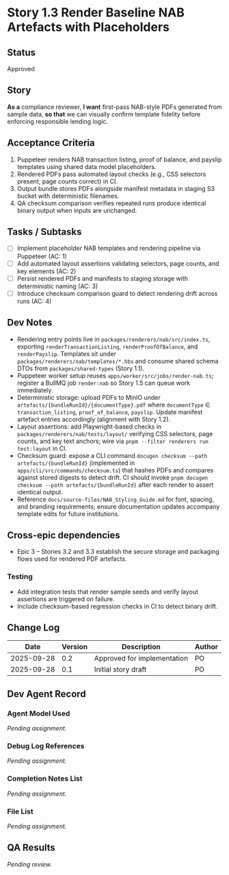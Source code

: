 # Story 1.3 Render Baseline NAB Artefacts with Placeholders

## Status
Approved

## Story
**As a** compliance reviewer,
**I want** first-pass NAB-style PDFs generated from sample data,
**so that** we can visually confirm template fidelity before enforcing responsible lending logic.

## Acceptance Criteria
1. Puppeteer renders NAB transaction listing, proof of balance, and payslip templates using shared data model placeholders.
2. Rendered PDFs pass automated layout checks (e.g., CSS selectors present, page counts correct) in CI.
3. Output bundle stores PDFs alongside manifest metadata in staging S3 bucket with deterministic filenames.
4. QA checksum comparison verifies repeated runs produce identical binary output when inputs are unchanged.

## Tasks / Subtasks
- [ ] Implement placeholder NAB templates and rendering pipeline via Puppeteer (AC: 1)
- [ ] Add automated layout assertions validating selectors, page counts, and key elements (AC: 2)
- [ ] Persist rendered PDFs and manifests to staging storage with deterministic naming (AC: 3)
- [ ] Introduce checksum comparison guard to detect rendering drift across runs (AC: 4)

## Dev Notes
- Rendering entry points live in `packages/renderers/nab/src/index.ts`, exporting `renderTransactionListing`, `renderProofOfBalance`, and `renderPayslip`. Templates sit under `packages/renderers/nab/templates/*.hbs` and consume shared schema DTOs from `packages/shared-types` (Story 1.1).
- Puppeteer worker setup reuses `apps/worker/src/jobs/render-nab.ts`; register a BullMQ job `render:nab` so Story 1.5 can queue work immediately.
- Deterministic storage: upload PDFs to MinIO under `artefacts/{bundleRunId}/{documentType}.pdf` where `documentType` ∈ `transaction_listing`, `proof_of_balance`, `payslip`. Update manifest artefact entries accordingly (alignment with Story 1.2).
- Layout assertions: add Playwright-based checks in `packages/renderers/nab/tests/layout/` verifying CSS selectors, page counts, and key text anchors; wire via `pnpm --filter renderers run test:layout` in CI.
- Checksum guard: expose a CLI command `docugen checksum --path artefacts/{bundleRunId}` (implemented in `apps/cli/src/commands/checksum.ts`) that hashes PDFs and compares against stored digests to detect drift. CI should invoke `pnpm docugen checksum --path artefacts/{bundleRunId}` after each render to assert identical output.
- Reference `docs/source-files/NAB_Styling_Guide.md` for font, spacing, and branding requirements; ensure documentation updates accompany template edits for future institutions.

## Cross-epic dependencies
- Epic 3 – Stories 3.2 and 3.3 establish the secure storage and packaging flows used for rendered PDF artefacts.

### Testing
- Add integration tests that render sample seeds and verify layout assertions are triggered on failure.
- Include checksum-based regression checks in CI to detect binary drift.

## Change Log
| Date       | Version | Description         | Author |
|------------|---------|---------------------|--------|
| 2025-09-28 | 0.2     | Approved for implementation | PO     |
| 2025-09-28 | 0.1     | Initial story draft | PO     |

## Dev Agent Record
### Agent Model Used
_Pending assignment._

### Debug Log References
_Pending assignment._

### Completion Notes List
_Pending assignment._

### File List
_Pending assignment._

## QA Results
_Pending review._
